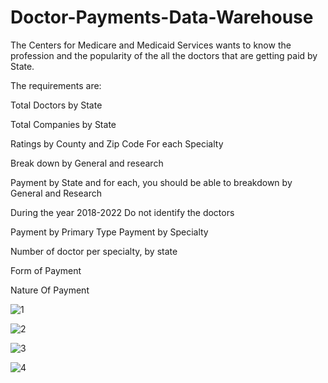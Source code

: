 # Doctor-Payments-Data-Warehouse

The Centers for Medicare and Medicaid Services wants to know the profession and the popularity of the all the doctors that are getting paid by State.

The requirements are:

Total Doctors by State

Total Companies by State

Ratings by County and Zip Code For each Specialty

Break down by General and research 

Payment by State and for each, you should be able to breakdown by General and Research

During the year 2018-2022 
Do not identify the doctors 

Payment by Primary Type 
Payment by Specialty

Number of doctor per specialty, by state

Form of Payment

Nature Of Payment 

        



![1](https://github.com/sdf-jkl/Doctor-Payments-Data-Warehouse/assets/168314850/0f228f3d-3b69-4ad7-9902-09faf90757bc)


 
 
![2](https://github.com/sdf-jkl/Doctor-Payments-Data-Warehouse/assets/168314850/f4d9b985-702a-458c-a30b-6e3d98d2809c)



![3](https://github.com/sdf-jkl/Doctor-Payments-Data-Warehouse/assets/168314850/be76e4cb-b39b-416d-bc16-7550f07b0c90)




![4](https://github.com/sdf-jkl/Doctor-Payments-Data-Warehouse/assets/168314850/f6f1ddbb-35b6-498f-8db4-fbb5b8549a51)

